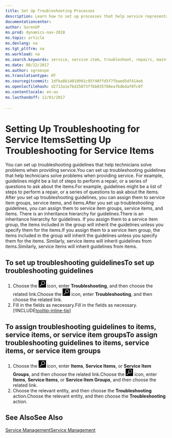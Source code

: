 ```yaml
---
title: Set Up Troubleshooting Processes
description: Learn how to set up processes that help service representatives identify and resolve issues with service items.
documentationcenter: 
author: SorenGP
ms.prod: dynamics-nav-2018
ms.topic: article
ms.devlang: na
ms.tgt_pltfrm: na
ms.workload: na
ms.search.keywords: service, service item, troubleshoot, repairs, maintenance
ms.date: 08/22/2017
ms.author: sgroespe
ms.translationtype: HT
ms.sourcegitcommit: 1dfba8b14019991c95f40ffd5f7fbaed5df414eb
ms.openlocfilehash: d2713a1e7bd25073ffbb035788ea7bdbdaf0fc0f
ms.contentlocale: en-au
ms.lasthandoff: 12/01/2017

---
```


# <a name="setting-up-troubleshooting-for-service-items"></a><span data-ttu-id="e33d5-103">Setting Up Troubleshooting for Service Items</span><span class="sxs-lookup"><span data-stu-id="e33d5-103">Setting Up Troubleshooting for Service Items</span></span>
<span data-ttu-id="e33d5-104">You can set up troubleshooting guidelines that help technicians solve problems when providing service.</span><span class="sxs-lookup"><span data-stu-id="e33d5-104">You can set up troubleshooting guidelines that help technicians solve problems when providing service.</span></span> <span data-ttu-id="e33d5-105">For example, guidelines might be a list of steps to perform a repair, or a series of questions to ask about the items.</span><span class="sxs-lookup"><span data-stu-id="e33d5-105">For example, guidelines might be a list of steps to perform a repair, or a series of questions to ask about the items.</span></span> <span data-ttu-id="e33d5-106">After you set up troubleshooting guidelines, you can assign them to service item groups, service items, and items.</span><span class="sxs-lookup"><span data-stu-id="e33d5-106">After you set up troubleshooting guidelines, you can assign them to service item groups, service items, and items.</span></span> <span data-ttu-id="e33d5-107">There is an inheritance hierarchy for guidelines.</span><span class="sxs-lookup"><span data-stu-id="e33d5-107">There is an inheritance hierarchy for guidelines.</span></span> <span data-ttu-id="e33d5-108">If you assign them to a service item group, the items included in the group will inherit the guidelines unless you specify them for the items.</span><span class="sxs-lookup"><span data-stu-id="e33d5-108">If you assign them to a service item group, the items included in the group will inherit the guidelines unless you specify them for the items.</span></span> <span data-ttu-id="e33d5-109">Similarly, service items will inherit guidelines from items.</span><span class="sxs-lookup"><span data-stu-id="e33d5-109">Similarly, service items will inherit guidelines from items.</span></span>  

## <a name="to-set-up-troubleshooting-guidelines"></a><span data-ttu-id="e33d5-110">To set up troubleshooting guidelines</span><span class="sxs-lookup"><span data-stu-id="e33d5-110">To set up troubleshooting guidelines</span></span>
1. <span data-ttu-id="e33d5-111">Choose the ![Search for Page or Report](media/ui-search/search_small.png "Search for Page or Report icon") icon, enter **Troubleshooting**, and then choose the related link.</span><span class="sxs-lookup"><span data-stu-id="e33d5-111">Choose the ![Search for Page or Report](media/ui-search/search_small.png "Search for Page or Report icon") icon, enter **Troubleshooting**, and then choose the related link.</span></span>  
2. <span data-ttu-id="e33d5-112">Fill in the fields as necessary.</span><span class="sxs-lookup"><span data-stu-id="e33d5-112">Fill in the fields as necessary.</span></span> [!INCLUDE[tooltip-inline-tip](includes/tooltip-inline-tip_md.md)]  

## <a name="to-assign-troubleshooting-guidelines-to-items-service-items-or-service-item-groups"></a><span data-ttu-id="e33d5-113">To assign troubleshooting guidelines to items, service items, or service item groups</span><span class="sxs-lookup"><span data-stu-id="e33d5-113">To assign troubleshooting guidelines to items, service items, or service item groups</span></span>
1. <span data-ttu-id="e33d5-114">Choose the ![Search for Page or Report](media/ui-search/search_small.png "Search for Page or Report icon") icon, enter **Items**, **Service Items**, or **Service Item Groups**, and then choose the related link.</span><span class="sxs-lookup"><span data-stu-id="e33d5-114">Choose the ![Search for Page or Report](media/ui-search/search_small.png "Search for Page or Report icon") icon, enter **Items**, **Service Items**, or **Service Item Groups**, and then choose the related link.</span></span>  
2. <span data-ttu-id="e33d5-115">Choose the relevant entity, and then choose the **Troubleshooting** action.</span><span class="sxs-lookup"><span data-stu-id="e33d5-115">Choose the relevant entity, and then choose the **Troubleshooting** action.</span></span>  

## <a name="see-also"></a><span data-ttu-id="e33d5-116">See Also</span><span class="sxs-lookup"><span data-stu-id="e33d5-116">See Also</span></span>
[<span data-ttu-id="e33d5-117">Service Management</span><span class="sxs-lookup"><span data-stu-id="e33d5-117">Service Management</span></span>](service-service.md)
